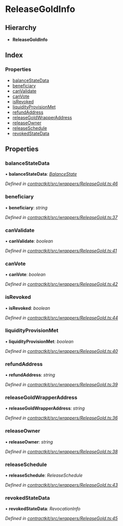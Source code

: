 # ReleaseGoldInfo

## Hierarchy

* **ReleaseGoldInfo**

## Index

### Properties

* [balanceStateData](_wrappers_releasegold_.releasegoldinfo.md#balancestatedata)
* [beneficiary](_wrappers_releasegold_.releasegoldinfo.md#beneficiary)
* [canValidate](_wrappers_releasegold_.releasegoldinfo.md#canvalidate)
* [canVote](_wrappers_releasegold_.releasegoldinfo.md#canvote)
* [isRevoked](_wrappers_releasegold_.releasegoldinfo.md#isrevoked)
* [liquidityProvisionMet](_wrappers_releasegold_.releasegoldinfo.md#liquidityprovisionmet)
* [refundAddress](_wrappers_releasegold_.releasegoldinfo.md#refundaddress)
* [releaseGoldWrapperAddress](_wrappers_releasegold_.releasegoldinfo.md#releasegoldwrapperaddress)
* [releaseOwner](_wrappers_releasegold_.releasegoldinfo.md#releaseowner)
* [releaseSchedule](_wrappers_releasegold_.releasegoldinfo.md#releaseschedule)
* [revokedStateData](_wrappers_releasegold_.releasegoldinfo.md#revokedstatedata)

## Properties

### balanceStateData

• **balanceStateData**: [_BalanceState_](_wrappers_releasegold_.balancestate.md)

_Defined in_ [_contractkit/src/wrappers/ReleaseGold.ts:46_](https://github.com/celo-org/celo-monorepo/blob/master/packages/contractkit/src/wrappers/ReleaseGold.ts#L46)

### beneficiary

• **beneficiary**: _string_

_Defined in_ [_contractkit/src/wrappers/ReleaseGold.ts:37_](https://github.com/celo-org/celo-monorepo/blob/master/packages/contractkit/src/wrappers/ReleaseGold.ts#L37)

### canValidate

• **canValidate**: _boolean_

_Defined in_ [_contractkit/src/wrappers/ReleaseGold.ts:41_](https://github.com/celo-org/celo-monorepo/blob/master/packages/contractkit/src/wrappers/ReleaseGold.ts#L41)

### canVote

• **canVote**: _boolean_

_Defined in_ [_contractkit/src/wrappers/ReleaseGold.ts:42_](https://github.com/celo-org/celo-monorepo/blob/master/packages/contractkit/src/wrappers/ReleaseGold.ts#L42)

### isRevoked

• **isRevoked**: _boolean_

_Defined in_ [_contractkit/src/wrappers/ReleaseGold.ts:44_](https://github.com/celo-org/celo-monorepo/blob/master/packages/contractkit/src/wrappers/ReleaseGold.ts#L44)

### liquidityProvisionMet

• **liquidityProvisionMet**: _boolean_

_Defined in_ [_contractkit/src/wrappers/ReleaseGold.ts:40_](https://github.com/celo-org/celo-monorepo/blob/master/packages/contractkit/src/wrappers/ReleaseGold.ts#L40)

### refundAddress

• **refundAddress**: _string_

_Defined in_ [_contractkit/src/wrappers/ReleaseGold.ts:39_](https://github.com/celo-org/celo-monorepo/blob/master/packages/contractkit/src/wrappers/ReleaseGold.ts#L39)

### releaseGoldWrapperAddress

• **releaseGoldWrapperAddress**: _string_

_Defined in_ [_contractkit/src/wrappers/ReleaseGold.ts:36_](https://github.com/celo-org/celo-monorepo/blob/master/packages/contractkit/src/wrappers/ReleaseGold.ts#L36)

### releaseOwner

• **releaseOwner**: _string_

_Defined in_ [_contractkit/src/wrappers/ReleaseGold.ts:38_](https://github.com/celo-org/celo-monorepo/blob/master/packages/contractkit/src/wrappers/ReleaseGold.ts#L38)

### releaseSchedule

• **releaseSchedule**: _ReleaseSchedule_

_Defined in_ [_contractkit/src/wrappers/ReleaseGold.ts:43_](https://github.com/celo-org/celo-monorepo/blob/master/packages/contractkit/src/wrappers/ReleaseGold.ts#L43)

### revokedStateData

• **revokedStateData**: _RevocationInfo_

_Defined in_ [_contractkit/src/wrappers/ReleaseGold.ts:45_](https://github.com/celo-org/celo-monorepo/blob/master/packages/contractkit/src/wrappers/ReleaseGold.ts#L45)

